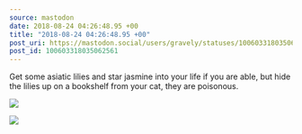 ```yaml
---
source: mastodon
date: 2018-08-24 04:26:48.95 +00
title: "2018-08-24 04:26:48.95 +00"
post_uri: https://mastodon.social/users/gravely/statuses/100603318035062561
post_id: 100603318035062561
---
```

Get some asiatic lilies and star jasmine into your life if you are able, but hide the lilies up on a bookshelf from your cat, they are poisonous.


![](/images/5734052.jpeg)

![](/images/5734053.jpeg)

